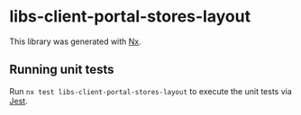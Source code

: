 # libs-client-portal-stores-layout

This library was generated with [Nx](https://nx.dev).

## Running unit tests

Run `nx test libs-client-portal-stores-layout` to execute the unit tests via [Jest](https://jestjs.io).
